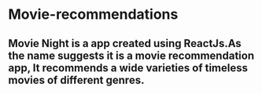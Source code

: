# Movie-recommendations

## Movie Night is a app created using ReactJs.As the name suggests it is a movie recommendation app, It recommends a wide varieties of timeless movies of different genres.
